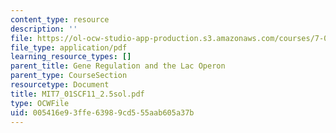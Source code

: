 ```yaml
---
content_type: resource
description: ''
file: https://ol-ocw-studio-app-production.s3.amazonaws.com/courses/7-01sc-fundamentals-of-biology-fall-2011/005416e93ffe63989cd555aab605a37b_MIT7_01SCF11_2.5sol.pdf
file_type: application/pdf
learning_resource_types: []
parent_title: Gene Regulation and the Lac Operon
parent_type: CourseSection
resourcetype: Document
title: MIT7_01SCF11_2.5sol.pdf
type: OCWFile
uid: 005416e9-3ffe-6398-9cd5-55aab605a37b
---
```


